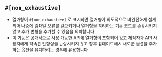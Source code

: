 ## `#[non_exhaustive]`

- 열거형이 `#[non_exhaustive]` 로 표시되면 열거형이 의도적으로 비완전하게 설계되어 나중에 컴파일 오류를 일으키거나 열거형을 처리하는 기존 코드를 손상시키지 않고 추가 변형을 추가할 수 있음을 의미합니다
- 이 기능은 공개적으로 사용 가능한 API에 열거형이 포함되어 있고 제작자가 API 사용자에게 약속된 안정성을 손상시키지 않고 향후 업데이트에서 새로운 옵션을 추가하는 옵션을 유지하려는 경우에 유용합니다
